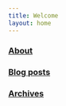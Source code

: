 ```yaml
---
title: Welcome
layout: home
---
```


### [About](about)

### [Blog posts](blog)

### [Archives](archives)